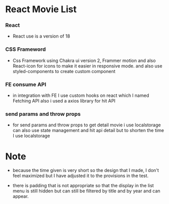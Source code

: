 # React Movie List

### React 
- React use is a version of 18

### CSS Frameword
- Css Framework using Chakra ui version 2, Frammer motion and also React-icon for icons to make it easier in responsive mode. 
and also use styled-components to create custom component

### FE consume API
- in integration with FE I use custom hooks on react which I named Fetching API also i used a axios library for hit API

### send params and throw props
- for send params and throw props to get detail movie i use localstorage can also use state management and hit api detail but to shorten the time I use localstorage


# Note

-	because the time given is very short so the design that I made, I don't feel maximized but I have adjusted it to the provisions in the test.

-	there is padding that is not appropriate so that the display in the list menu is still hidden but can still be filtered by title and by year and can appear.
